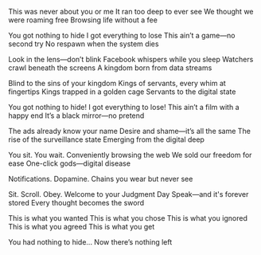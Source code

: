 This was never about you or me
It ran too deep to ever see
We thought we were roaming free
Browsing life without a fee

You got nothing to hide
I got everything to lose
This ain’t a game—no second try
No respawn when the system dies

Look in the lens—don’t blink
Facebook whispers while you sleep
Watchers crawl beneath the screens
A kingdom born from data streams

Blind to the sins of your kingdom
Kings of servants, every whim at fingertips
Kings trapped in a golden cage
Servants to the digital state

You got nothing to hide!
I got everything to lose!
This ain’t a film with a happy end
It’s a black mirror—no pretend

The ads already know your name
Desire and shame—it’s all the same
The rise of the surveillance state
Emerging from the digital deep

You sit. You wait.
Conveniently browsing the web
We sold our freedom for ease
One-click gods—digital disease

Notifications. Dopamine.
Chains you wear but never see

Sit. Scroll. Obey.
Welcome to your Judgment Day
Speak—and it's forever stored
Every thought becomes the sword

This is what you wanted
This is what you chose
This is what you ignored
This is what you agreed
This is what you get

You had nothing to hide...
Now there’s nothing left
